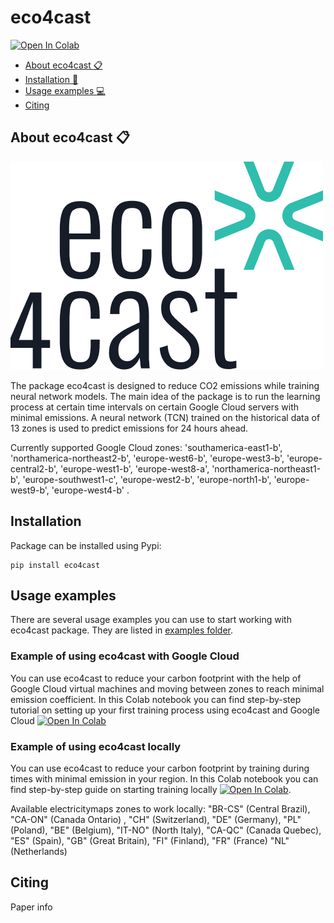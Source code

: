 # eco4cast

[![Open In Colab](https://colab.research.google.com/assets/colab-badge.svg)](https://colab.research.google.com/github/AIRI-Institute/eco4cast/blob/main/examples/eco4cast_demo/quick_start_guide.ipynb)

+ [About eco4cast :clipboard:](#1)
+ [Installation :wrench:](#2)
+ [Usage examples :computer:](#3)
+ [Citing](#4)
<!-- + [Feedback :envelope:](#6)  -->



## About eco4cast :clipboard: <a name="1"></a> 

![Logo](images/eco4cast_color.jpg)

The package eco4cast is designed to reduce CO2 emissions while training neural network models. The main idea of the package is to run the learning process at certain time intervals on certain Google Cloud servers with minimal emissions. A neural network (TCN) trained on the historical data of 13 zones is used to predict emissions for 24 hours ahead.

Currently supported Google Cloud zones: 'southamerica-east1-b', 'northamerica-northeast2-b', 'europe-west6-b', 'europe-west3-b', 'europe-central2-b', 'europe-west1-b', 'europe-west8-a', 'northamerica-northeast1-b', 'europe-southwest1-c', 'europe-west2-b', 'europe-north1-b', 'europe-west9-b',  'europe-west4-b' .

## Installation <a name="2"></a> 
Package can be installed using Pypi:
```
pip install eco4cast
```

## Usage examples <a name="3"></a> 
There are several usage examples you can use to start working with eco4cast package. They are listed in [examples folder](https://github.com/AIRI-Institute/eco4cast/tree/main/examples). 

### Example of using eco4cast with Google Cloud
You can use eco4cast to reduce your carbon footprint with the help of Google Cloud virtual machines and moving between zones to reach minimal emission coefficient. In this Colab notebook you can find step-by-step tutorial on setting up your first training process using eco4cast and Google Cloud [![Open In Colab](https://colab.research.google.com/assets/colab-badge.svg)](https://colab.research.google.com/github/AIRI-Institute/eco4cast/blob/main/examples/eco4cast_demo/quick_start_guide.ipynb)

### Example of using eco4cast locally
You can use eco4cast to reduce your carbon footprint by training during times with minimal emission in your region. In this Colab notebook you can find step-by-step guide on starting training locally [![Open In Colab](https://colab.research.google.com/assets/colab-badge.svg)](https://colab.research.google.com/github/AIRI-Institute/eco4cast/blob/main/examples/eco4cast_local_demo/local_quick_start_guide.ipynb). 

Available electricitymaps zones to work locally: 
"BR-CS" (Central Brazil), "CA-ON" (Canada Ontario) , "CH" (Switzerland), "DE" (Germany),
"PL" (Poland), "BE" (Belgium), "IT-NO" (North Italy), "CA-QC" (Canada Quebec), "ES" (Spain), 
"GB" (Great Britain), "FI" (Finland), "FR" (France) "NL" (Netherlands)

## Citing <a name="4"></a>
Paper info


<!-- ## Feedback <a name="6"></a>
email? -->
